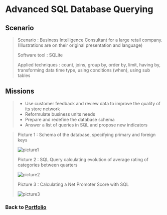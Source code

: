 # Advanced SQL Database Querying

## Scenario
 > Scenario : Business Intelligence Consultant for a large retail company. (Illustrations are on their original presentation and language)
> 
 > Software tool : SQLite
>
 > Applied techniques : count, joins, group by, order by, limit, having by, transforming data time type, using conditions (when), using sub tables

## Missions
> * Use customer feedback and review data to improve the quality of its store network
> * Reformulate business units needs
> * Prepare and redefine the database schema
> * Answer a list of queries in SQL and propose new indicators

>   Picture 1 : Schema of the database, specifying primary and foreign keys
> 
>   ![picture1](/Projects/Project_5_folder/images/Image_1.png)
> 
>   Picture 2 : SQL Query calculating evolution of average rating of categories between quarters
>
>   ![picture2](/Projects/Project_5_folder/images/Image_2.png)
> 
>   Picture 3 : Calculating a Net Promoter Score with SQL
>
>   ![picture3](/Projects/Project_5_folder/images/Image_3.png)


### Back to [Portfolio](https://ivancor93.github.io/Portfolio)

